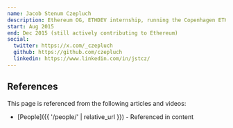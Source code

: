 ```yaml
---
name: Jacob Stenum Czepluch
description: Ethereum OG, ETHDEV internship, running the Copenhagen ETH Meetup for over 10 years
start: Aug 2015
end: Dec 2015 (still actively contributing to Ethereum)
social:
  twitter: https://x.com/_czepluch
  github: https://github.com/czepluch
  linkedin: https://www.linkedin.com/in/jstcz/
---
```


## References

This page is referenced from the following articles and videos:

- [People]({{ '/people/' | relative_url }}) - Referenced in content

